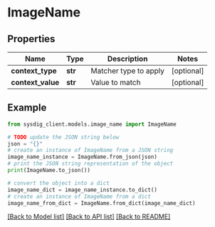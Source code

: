 # ImageName


## Properties

Name | Type | Description | Notes
------------ | ------------- | ------------- | -------------
**context_type** | **str** | Matcher type to apply | [optional] 
**context_value** | **str** | Value to match | [optional] 

## Example

```python
from sysdig_client.models.image_name import ImageName

# TODO update the JSON string below
json = "{}"
# create an instance of ImageName from a JSON string
image_name_instance = ImageName.from_json(json)
# print the JSON string representation of the object
print(ImageName.to_json())

# convert the object into a dict
image_name_dict = image_name_instance.to_dict()
# create an instance of ImageName from a dict
image_name_from_dict = ImageName.from_dict(image_name_dict)
```
[[Back to Model list]](../README.md#documentation-for-models) [[Back to API list]](../README.md#documentation-for-api-endpoints) [[Back to README]](../README.md)


